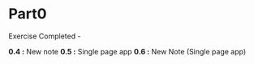 # Part0

Exercise Completed -

**0.4 :** New note 
**0.5 :** Single page app
**0.6 :** New Note (Single page app)



